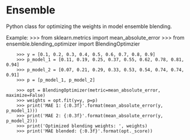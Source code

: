 # Ensemble

Python class for optimizing the weights in model ensemble blending. 

Example:
        >>> from sklearn.metrics import mean_absolute_error
        >>> from ensemble.blending_optimizer import BlendingOptimzier

        >>> y = [0.1, 0.2, 0.3, 0.4, 0.5, 0.6, 0.7, 0.8, 0.9]
        >>> p_model_1 = [0.11, 0.19, 0.25, 0.37, 0.55, 0.62, 0.78, 0.81, 0.94]
        >>> p_model_2 = [0.07, 0.21, 0.29, 0.33, 0.53, 0.54, 0.74, 0.74, 0.91]
        >>> p = [p_model_1, p_model_2]

        >>> opt = BlendingOptimizer(metric=mean_absolute_error, maximize=False)
        >>> weights = opt.fit(y=y, p=p)
        >>> print('MAE 1: {:0.3f}'.format(mean_absolute_error(y, p_model_1)))
        >>> print('MAE 2: {:0.3f}'.format(mean_absolute_error(y, p_model_2)))
        >>> print('Optimized blending weights: ', weights)
        >>> print('MAE blended: {:0.3f}'.format(opt._score))
